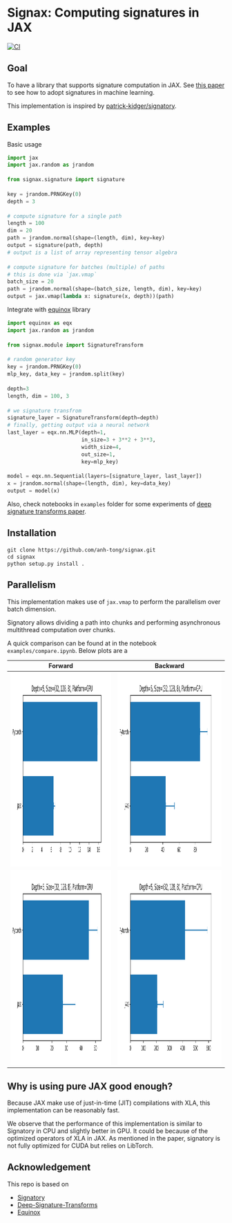 # Signax: Computing signatures in JAX

[![CI](https://github.com/anh-tong/signax/actions/workflows/run-tests.yml/badge.svg)](https://github.com/anh-tong/signax/actions/workflows/run-tests.yml)

## Goal

To have a library that supports signature computation in JAX. See [this paper](https://arxiv.org/abs/1905.08494) to see how to adopt signatures in machine learning.

This implementation is inspired by [patrick-kidger/signatory](https://github.com/patrick-kidger/signatory).


## Examples

Basic usage

```python
import jax
import jax.random as jrandom

from signax.signature import signature

key = jrandom.PRNGKey(0)
depth = 3

# compute signature for a single path
length = 100
dim = 20
path = jrandom.normal(shape=(length, dim), key=key)
output = signature(path, depth)
# output is a list of array representing tensor algebra

# compute signature for batches (multiple) of paths
# this is done via `jax.vmap`
batch_size = 20
path = jrandom.normal(shape=(batch_size, length, dim), key=key)
output = jax.vmap(lambda x: signature(x, depth))(path)
```

Integrate with [equinox](https://github.com/patrick-kidger/equinox) library

```python
import equinox as eqx
import jax.random as jrandom

from signax.module import SignatureTransform

# random generator key
key = jrandom.PRNGKey(0)
mlp_key, data_key = jrandom.split(key)

depth=3
length, dim = 100, 3

# we signature transfrom
signature_layer = SignatureTransform(depth=depth)
# finally, getting output via a neural network 
last_layer = eqx.nn.MLP(depth=1, 
                        in_size=3 + 3**2 + 3**3,
                        width_size=4, 
                        out_size=1,
                        key=mlp_key)

model = eqx.nn.Sequential(layers=[signature_layer, last_layer])
x = jrandom.normal(shape=(length, dim), key=data_key)
output = model(x)
```

Also, check notebooks in `examples` folder for some experiments of [deep signature transforms paper](https://arxiv.org/abs/1905.08494).
## Installation

```
git clone https://github.com/anh-tong/signax.git
cd signax
python setup.py install .
```


## Parallelism 

This implementation makes use of `jax.vmap` to perform the parallelism over batch dimension. 

Signatory allows dividing a path into chunks and performing asynchronous multithread computation over chunks. 

A quick comparison can be found at in the notebook `examples/compare.ipynb`. Below plots are a 

<table>
<thead>
  <tr>
    <th >Forward</th>
    <th > Backward</th>
  </tr>
</thead>
<tbody>
  <tr>
    <td>
        <img width="600" height="450" src="./assets/forward_gpu.png">
    </td>
    <td>
        <img width="600" height="450" src="./assets/backward_gpu.png">
    </td>
  </tr>
  <tr>
    <td>
        <img width="600" height="450" src="./assets/forward_cpu.png">
    </td>
    <td>
        <img width="600" height="450" src="./assets/backward_cpu.png">
    </td>
  </tr>
</tbody>
</table>

## Why is using pure JAX good enough?

Because JAX make use of just-in-time (JIT) compilations with XLA, this implementation can be reasonably fast.

We observe that the performance of this implementation is similar to Signatory in CPU and slightly better in GPU. It could be because of the optimized operators of XLA in JAX. As mentioned in the paper, signatory is not fully optimized for CUDA but relies on LibTorch.

## Acknowledgement

This repo is based on
- [Signatory](https://github.com/patrick-kidger/signatory)
- [Deep-Signature-Transforms](https://github.com/patrick-kidger/Deep-Signature-Transforms)
- [Equinox](https://github.com/patrick-kidger/equinox)